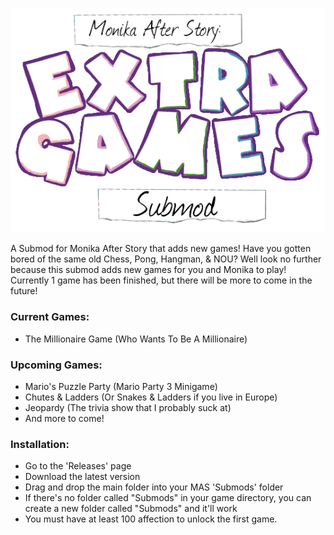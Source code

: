 ![MAS: Extra Games Submod](https://github.com/Dsfan2/ExtraGamesSubmod/blob/main/img/Extra%20Games%20Submod%20Logo%20Text%20Only.png)

A Submod for Monika After Story that adds new games!
Have you gotten bored of the same old Chess, Pong, Hangman, & NOU? Well look no further because this submod adds new games for you and Monika to play!
Currently 1 game has been finished, but there will be more to come in the future!

### Current Games:
* The Millionaire Game (Who Wants To Be A Millionaire)

### Upcoming Games:
* Mario's Puzzle Party (Mario Party 3 Minigame)
* Chutes & Ladders (Or Snakes & Ladders if you live in Europe)
* Jeopardy (The trivia show that I probably suck at)
* And more to come!

### Installation:
* Go to the 'Releases' page
* Download the latest version
* Drag and drop the main folder into your MAS 'Submods' folder
* If there's no folder called "Submods" in your game directory, you can create a new folder called "Submods" and it'll work
* You must have at least 100 affection to unlock the first game.
